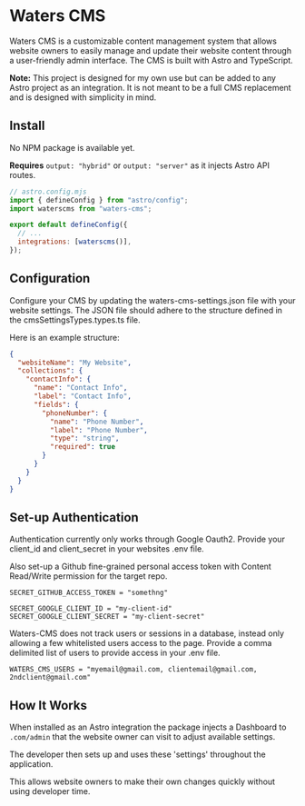 # Waters CMS

Waters CMS is a customizable content management system that allows website owners to easily manage and update their website content through a user-friendly admin interface. The CMS is built with Astro and TypeScript.

**Note:** This project is designed for my own use but can be added to any Astro project as an integration. It is not meant to be a full CMS replacement and is designed with simplicity in mind.

## Install

No NPM package is available yet.

**Requires** `output: "hybrid"` or `output: "server"` as it injects Astro API routes.

```js ins={3}
// astro.config.mjs
import { defineConfig } from "astro/config";
import waterscms from "waters-cms";

export default defineConfig({
  // ...
  integrations: [waterscms()],
});
```

## Configuration

Configure your CMS by updating the waters-cms-settings.json file with your website settings. The JSON file should adhere to the structure defined in the cmsSettingsTypes.types.ts file.

Here is an example structure:

```json
{
  "websiteName": "My Website",
  "collections": {
    "contactInfo": {
      "name": "Contact Info",
      "label": "Contact Info",
      "fields": {
        "phoneNumber": {
          "name": "Phone Number",
          "label": "Phone Number",
          "type": "string",
          "required": true
        }
      }
    }
  }
}
```

## Set-up Authentication

Authentication currently only works through Google Oauth2. Provide your client_id and client_secret in your websites .env file.

Also set-up a Github fine-grained personal access token with Content Read/Write permission for the target repo.

```
SECRET_GITHUB_ACCESS_TOKEN = "somethng"

SECRET_GOOGLE_CLIENT_ID = "my-client-id"
SECRET_GOOGLE_CLIENT_SECRET = "my-client-secret"
```

Waters-CMS does not track users or sessions in a database, instead only allowing a few whitelisted users access to the page. Provide a comma delimited list of users to provide access in your .env file.

```
WATERS_CMS_USERS = "myemail@gmail.com, clientemail@gmail.com, 2ndclient@gmail.com"
```

## How It Works

When installed as an Astro integration the package injects a Dashboard to `.com/admin` that the website owner can visit to adjust available settings.

The developer then sets up and uses these 'settings' throughout the application.

This allows website owners to make their own changes quickly without using developer time.
